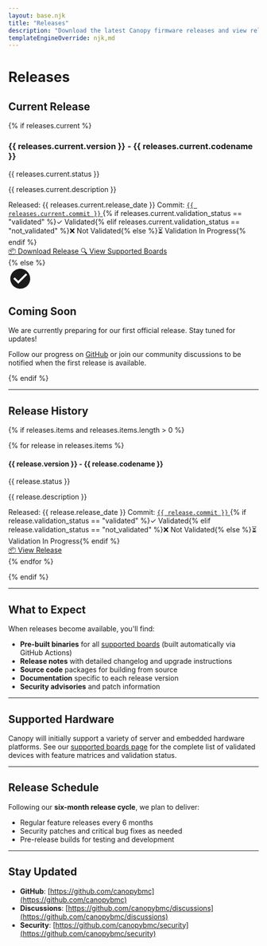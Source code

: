 ```yaml
---
layout: base.njk
title: "Releases"
description: "Download the latest Canopy firmware releases and view release notes for all versions."
templateEngineOverride: njk,md
---
```


<div class="content-page">

# Releases

## Current Release

{% if releases.current %}

<div class="release-card current-release">
    <div class="release-header">
        <h3>{{ releases.current.version }} - {{ releases.current.codename }}</h3>
        <span class="release-status status-{{ releases.current.status | lower | replace(' ', '-') }}">{{ releases.current.status }}</span>
    </div>
    <div class="release-info">
        <p class="release-description">{{ releases.current.description }}</p>
        <div class="release-meta">
            <span class="release-date">Released: {{ releases.current.release_date }}</span>
            <span class="commit-info">
                Commit: <a href="https://github.com/canopybmc/openbmc/commit/{{ releases.current.commit }}" target="_blank" rel="noopener">
                    <code>{{ releases.current.commit }}</code>
                </a>
            </span>
            <span class="validation-status">{% if releases.current.validation_status == "validated" %}✓ Validated{% elif releases.current.validation_status == "not_validated" %}❌ Not Validated{% else %}⏳ Validation In Progress{% endif %}</span>
        </div>
        <div class="release-actions">
            <a href="{{ releases.current.github_url }}" class="release-btn primary" target="_blank" rel="noopener">
                📦 Download Release
            </a>
            <a href="/boards" class="release-btn secondary">
                🔍 View Supported Boards
            </a>
        </div>
    </div>
</div>
{% else %}
<div class="releases-notice">
    <div class="notice-icon">
        <svg width="48" height="48" fill="currentColor" viewBox="0 0 24 24">
            <path d="M12 2C6.48 2 2 6.48 2 12s4.48 10 10 10 10-4.48 10-10S17.52 2 12 2zm-2 15l-5-5 1.41-1.41L10 14.17l7.59-7.59L19 8l-9 9z"/>
        </svg>
    </div>
    <div class="notice-content">
        <h2>Coming Soon</h2>
        <p>We are currently preparing for our first official release. Stay tuned for updates!</p>
        <p>Follow our progress on <a href="https://github.com/canopybmc" target="_blank" rel="noopener">GitHub</a> or join our community discussions to be notified when the first release is available.</p>
    </div>
</div>
{% endif %}

---

## Release History

{% if releases.items and releases.items.length > 0 %}

<div class="release-history">
{% for release in releases.items %}
<div class="release-card">
    <div class="release-header">
        <h4>{{ release.version }} - {{ release.codename }}</h4>
        <span class="release-status status-{{ release.status | lower | replace(' ', '-') }}">{{ release.status }}</span>
    </div>
    <div class="release-info">
        <p class="release-description">{{ release.description }}</p>
        <div class="release-meta">
            <span class="release-date">Released: {{ release.release_date }}</span>
            <span class="commit-info">
                Commit: <a href="https://github.com/canopybmc/openbmc/commit/{{ release.commit }}" target="_blank" rel="noopener">
                    <code>{{ release.commit }}</code>
                </a>
            </span>
            <span class="validation-status">{% if release.validation_status == "validated" %}✓ Validated{% elif release.validation_status == "not_validated" %}❌ Not Validated{% else %}⏳ Validation In Progress{% endif %}</span>
        </div>
        <div class="release-actions">
            <a href="{{ release.github_url }}" class="release-btn primary" target="_blank" rel="noopener">
                📦 View Release
            </a>
        </div>
    </div>
</div>
{% endfor %}
</div>

{% endif %}

---

## What to Expect

When releases become available, you'll find:

- **Pre-built binaries** for all [supported boards](/boards) (built automatically via GitHub Actions)
- **Release notes** with detailed changelog and upgrade instructions
- **Source code** packages for building from source
- **Documentation** specific to each release version
- **Security advisories** and patch information

---

## Supported Hardware

Canopy will initially support a variety of server and embedded hardware platforms. See our [supported boards page](/boards) for the complete list of validated devices with feature matrices and validation status.

---

## Release Schedule

Following our **six-month release cycle**, we plan to deliver:

- Regular feature releases every 6 months
- Security patches and critical bug fixes as needed
- Pre-release builds for testing and development

---

## Stay Updated

- **GitHub**: [https://github.com/canopybmc](https://github.com/canopybmc)
- **Discussions**: [https://github.com/canopybmc/discussions](https://github.com/canopybmc/discussions)
- **Security**: [https://github.com/canopybmc/security](https://github.com/canopybmc/security)

</div>
